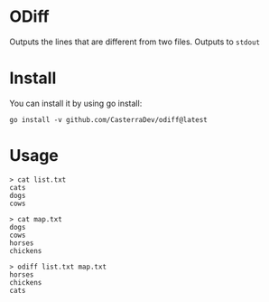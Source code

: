# ODiff

Outputs the lines that are different from two files. Outputs to `stdout`

# Install

You can install it by using go install:

```go install -v github.com/CasterraDev/odiff@latest```

# Usage

```
> cat list.txt
cats
dogs
cows

> cat map.txt
dogs
cows
horses
chickens

> odiff list.txt map.txt
horses
chickens
cats

```
